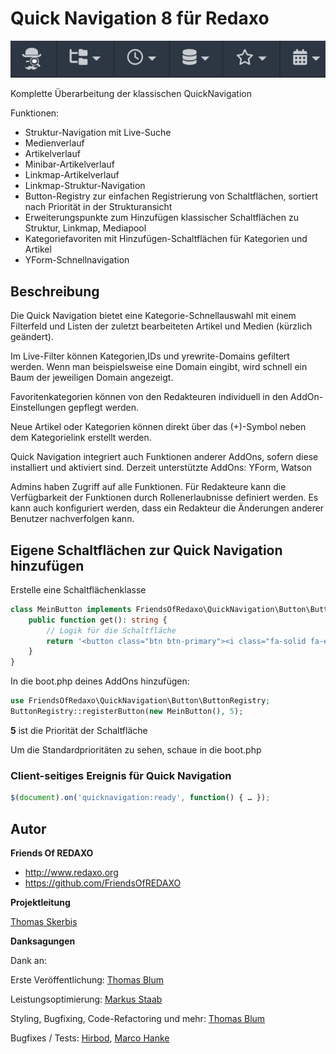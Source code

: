 # Quick Navigation 8 für Redaxo

![Screenshot](https://raw.githubusercontent.com/FriendsOfREDAXO/quick_navigation/assets/quickbar.png)

Komplette Überarbeitung der klassischen QuickNavigation 

Funktionen: 
- Struktur-Navigation mit Live-Suche
- Medienverlauf
- Artikelverlauf
- Minibar-Artikelverlauf
- Linkmap-Artikelverlauf
- Linkmap-Struktur-Navigation
- Button-Registry zur einfachen Registrierung von Schaltflächen, sortiert nach Priorität in der Strukturansicht
- Erweiterungspunkte zum Hinzufügen klassischer Schaltflächen zu Struktur, Linkmap, Mediapool
- Kategoriefavoriten mit Hinzufügen-Schaltflächen für Kategorien und Artikel
- YForm-Schnellnavigation

## Beschreibung 

Die Quick Navigation bietet eine Kategorie-Schnellauswahl mit einem Filterfeld und Listen der zuletzt bearbeiteten Artikel und Medien (kürzlich geändert).

Im Live-Filter können Kategorien,IDs und yrewrite-Domains gefiltert werden. Wenn man beispielsweise eine Domain eingibt, wird schnell ein Baum der jeweiligen Domain angezeigt.

Favoritenkategorien können von den Redakteuren individuell in den AddOn-Einstellungen gepflegt werden. 

Neue Artikel oder Kategorien können direkt über das (+)-Symbol neben dem Kategorielink erstellt werden.

Quick Navigation integriert auch Funktionen anderer AddOns, sofern diese installiert und aktiviert sind.
Derzeit unterstützte AddOns: YForm, Watson

Admins haben Zugriff auf alle Funktionen.
Für Redakteure kann die Verfügbarkeit der Funktionen durch Rollenerlaubnisse definiert werden. Es kann auch konfiguriert werden, dass ein Redakteur die Änderungen anderer Benutzer nachverfolgen kann.

## Eigene Schaltflächen zur Quick Navigation hinzufügen

Erstelle eine Schaltflächenklasse

```php
class MeinButton implements FriendsOfRedaxo\QuickNavigation\Button\ButtonInterface {
    public function get(): string {
        // Logik für die Schaltfläche
        return '<button class="btn btn-primary"><i class="fa-solid fa-egg"></i> Easter Egg</button>';
    }
}
```

In die boot.php deines AddOns hinzufügen:

```php
use FriendsOfRedaxo\QuickNavigation\Button\ButtonRegistry;
ButtonRegistry::registerButton(new MeinButton(), 5);
```
**5** ist die Priorität der Schaltfläche

Um die Standardprioritäten zu sehen, schaue in die boot.php

### Client-seitiges Ereignis für Quick Navigation

```js
$(document).on('quicknavigation:ready', function() { … });
```

## Autor

**Friends Of REDAXO**

* http://www.redaxo.org
* https://github.com/FriendsOfREDAXO

**Projektleitung**

[Thomas Skerbis](https://github.com/skerbis)

**Danksagungen**

Dank an: 

Erste Veröffentlichung: [Thomas Blum](https://github.com/tbaddade)

Leistungsoptimierung: [Markus Staab](https://github.com/staabm)

Styling, Bugfixing, Code-Refactoring und mehr: [Thomas Blum](https://github.com/tbaddade)

Bugfixes / Tests: [Hirbod](https://github.com/hirbod), [Marco Hanke](https://github.com/marcohanke)

